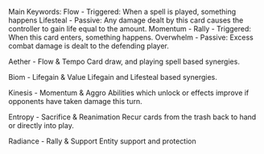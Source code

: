 Main Keywords:
Flow - Triggered: When a spell is played, something happens
Lifesteal - Passive: Any damage dealt by this card causes the controller to gain life equal to the amount.
Momentum - 
Rally - Triggered: When this card enters, something happens.
Overwhelm - Passive: Excess combat damage is dealt to the defending player.

Aether - Flow & Tempo
Card draw, and playing spell based synergies.

Biom - Lifegain & Value
Lifegain and Lifesteal based synergies.

Kinesis - Momentum & Aggro
Abilities which unlock or effects improve if opponents have taken damage this turn.

Entropy - Sacrifice & Reanimation
Recur cards from the trash back to hand or directly into play.

Radiance - Rally & Support
Entity support and protection


